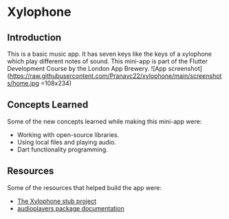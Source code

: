 # Xylophone

## Introduction
This is a basic music app. It has seven keys like the keys of a xylophone which play different notes of sound. This mini-app is part of the Flutter Development Course by the London App Brewery. 
![App screenshot](https://raw.githubusercontent.com/Pranavc22/xylophone/main/screenshots/home.jpg =108x234)

## Concepts Learned 
Some of the new concepts learned while making this mini-app were: 
- Working with open-source libraries. 
- Using local files and playing audio. 
- Dart functionality programming.  

## Resources
Some of the resources that helped build the app were: 
- [The Xylophone stub project](https://github.com/londonappbrewery/xylophone-flutter)
- [audioplayers package documentation](https://pub.dev/packages/audioplayers)